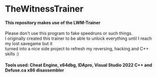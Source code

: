 # TheWitnessTrainer
#### This repository makes use of the LWM-Trainer
Please don't use this program to fake speedruns or such things.  
I originally created this trainer to be able to unlock everything until I reach my lost savegame but it  
turned into a nice side project to refresh my reversing, hacking and C++ skills :)
#### Tools used: Cheat Engine, x64dbg, IDApro, Visual Studio 2022 C++ and Defuse.ca x86 disassembler 
